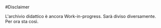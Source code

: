 #Disclaimer

L'archivio didattico è ancora Work-in-progress. Sarà diviso diversamente. Per ora sta così.
